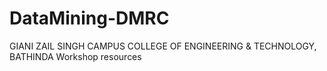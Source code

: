 # DataMining-DMRC
GIANI ZAIL SINGH CAMPUS COLLEGE OF ENGINEERING &amp; TECHNOLOGY, BATHINDA Workshop resources
